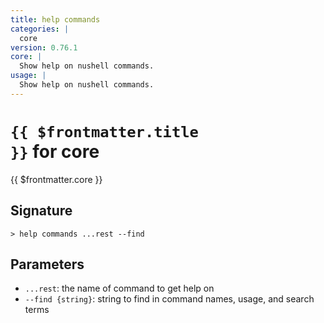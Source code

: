 ```yaml
---
title: help commands
categories: |
  core
version: 0.76.1
core: |
  Show help on nushell commands.
usage: |
  Show help on nushell commands.
---
```


# <code>{{ $frontmatter.title }}</code> for core

<div class='command-title'>{{ $frontmatter.core }}</div>

## Signature

```> help commands ...rest --find```

## Parameters

 -  `...rest`: the name of command to get help on
 -  `--find {string}`: string to find in command names, usage, and search terms
